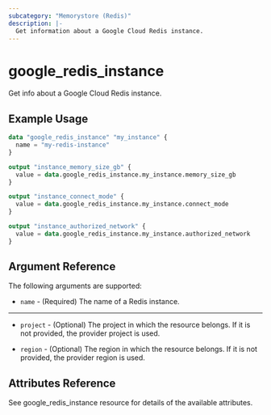 ```yaml
---
subcategory: "Memorystore (Redis)"
description: |-
  Get information about a Google Cloud Redis instance.
---
```


# google\_redis\_instance

Get info about a Google Cloud Redis instance.

## Example Usage

```tf
data "google_redis_instance" "my_instance" {
  name = "my-redis-instance"
}

output "instance_memory_size_gb" {
  value = data.google_redis_instance.my_instance.memory_size_gb
}

output "instance_connect_mode" {
  value = data.google_redis_instance.my_instance.connect_mode
}

output "instance_authorized_network" {
  value = data.google_redis_instance.my_instance.authorized_network
}
```

## Argument Reference

The following arguments are supported:

* `name` - (Required) The name of a Redis instance.

- - -

* `project` - (Optional) The project in which the resource belongs. If it
    is not provided, the provider project is used.

* `region` - (Optional) The region in which the resource belongs. If it
    is not provided, the provider region is used.

## Attributes Reference

See google_redis_instance resource for details of the available attributes.
